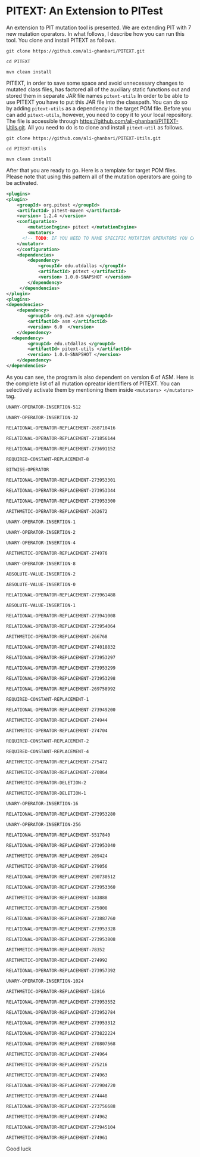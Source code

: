 # PITEXT: An Extension to PITest

An extension to PIT mutation tool is presented. We are extending PIT with 7 new mutation operators.
In what follows, I describe how you can run this tool.
You clone and install PITEXT as follows.

`git clone https://github.com/ali-ghanbari/PITEXT.git`

`cd PITEXT`

`mvn clean install`

PITEXT, in order to save some space and avoid unnecessary changes to mutated class files, has factored all of the auxiliary static functions out and stored them in separate JAR file names `pitext-utils`
In order to be able to use PITEXT you have to put this JAR file into the classpath.
You can do so by adding `pitext-utils` as a dependency in the target POM file.
Before you can add `pitext-utils`, however, you need to copy it to your local repository.
The file is accessible through https://github.com/ali-ghanbari/PITEXT-Utils.git.
All you need to do is to clone and install `pitext-util` as follows.

`git clone https://github.com/ali-ghanbari/PITEXT-Utils.git`

`cd PITEXT-Utils`

`mvn clean install`

After that you are ready to go.
Here is a template for target POM files.
Please note that using this pattern all of the mutation operators are going to be activated.
```xml
<plugins>
<plugin>
	<groupId> org.pitest </groupId>
	<artifactId> pitest-maven </artifactId>
	<version> 1.2.4 </version>
	<configuration>
		<mutationEngine> pitext </mutationEngine>
		<mutators>
      <!-- TODO: IF YOU NEED TO NAME SPECIFIC MUTATION OPERATORS YOU CAN LIST THEM HERE -->
    </mutator>
	</configuration>
	<dependencies>
		<dependency>
			<groupId> edu.utdallas </groupId>
			<artifactId> pitext </artifactId>
			<version> 1.0.0-SNAPSHOT </version>
		</dependency>
	 </dependencies>
</plugin>
<plugins>
<dependencies>
	<dependency>
		<groupId> org.ow2.asm </groupId>
		<artifactId> asm </artifactId>
		<version> 6.0  </version>
	</dependency>
  <dependency>
		<groupId> edu.utdallas </groupId>
		<artifactId> pitext-utils </artifactId>
		<version> 1.0.0-SNAPSHOT </version>
	</dependency>	
</dependencies>
```

As you can see, the program is also dependent on version 6 of ASM.
Here is the complete list of all mutation opreator identifiers of PITEXT.
You can selectively activate them by mentioning them inside `<mutators> </mutators>` tag.

`UNARY-OPERATOR-INSERTION-512`

`UNARY-OPERATOR-INSERTION-32`

`RELATIONAL-OPERATOR-REPLACEMENT-268710416`

`RELATIONAL-OPERATOR-REPLACEMENT-271856144`

`RELATIONAL-OPERATOR-REPLACEMENT-273691152`

`REQUIRED-CONSTANT-REPLACEMENT-8`

`BITWISE-OPERATOR`

`RELATIONAL-OPERATOR-REPLACEMENT-273953301`

`RELATIONAL-OPERATOR-REPLACEMENT-273953344`

`RELATIONAL-OPERATOR-REPLACEMENT-273953300`

`ARITHMETIC-OPERATOR-REPLACEMENT-262672`

`UNARY-OPERATOR-INSERTION-1`

`UNARY-OPERATOR-INSERTION-2`

`UNARY-OPERATOR-INSERTION-4`

`ARITHMETIC-OPERATOR-REPLACEMENT-274976`

`UNARY-OPERATOR-INSERTION-8`

`ABSOLUTE-VALUE-INSERTION-2`

`ABSOLUTE-VALUE-INSERTION-0`

`RELATIONAL-OPERATOR-REPLACEMENT-273961488`

`ABSOLUTE-VALUE-INSERTION-1`

`RELATIONAL-OPERATOR-REPLACEMENT-273941008`

`RELATIONAL-OPERATOR-REPLACEMENT-273954064`

`ARITHMETIC-OPERATOR-REPLACEMENT-266768`

`RELATIONAL-OPERATOR-REPLACEMENT-274018832`

`RELATIONAL-OPERATOR-REPLACEMENT-273953297`

`RELATIONAL-OPERATOR-REPLACEMENT-273953299`

`RELATIONAL-OPERATOR-REPLACEMENT-273953298`

`RELATIONAL-OPERATOR-REPLACEMENT-269758992`

`REQUIRED-CONSTANT-REPLACEMENT-1`

`RELATIONAL-OPERATOR-REPLACEMENT-273949200`

`ARITHMETIC-OPERATOR-REPLACEMENT-274944`

`ARITHMETIC-OPERATOR-REPLACEMENT-274704`

`REQUIRED-CONSTANT-REPLACEMENT-2`

`REQUIRED-CONSTANT-REPLACEMENT-4`

`ARITHMETIC-OPERATOR-REPLACEMENT-275472`

`ARITHMETIC-OPERATOR-REPLACEMENT-270864`

`ARITHMETIC-OPERATOR-DELETION-2`

`ARITHMETIC-OPERATOR-DELETION-1`

`UNARY-OPERATOR-INSERTION-16`

`RELATIONAL-OPERATOR-REPLACEMENT-273953280`

`UNARY-OPERATOR-INSERTION-256`

`RELATIONAL-OPERATOR-REPLACEMENT-5517840`

`RELATIONAL-OPERATOR-REPLACEMENT-273953040`

`ARITHMETIC-OPERATOR-REPLACEMENT-209424`

`ARITHMETIC-OPERATOR-REPLACEMENT-279056`

`RELATIONAL-OPERATOR-REPLACEMENT-290730512`

`RELATIONAL-OPERATOR-REPLACEMENT-273953360`

`ARITHMETIC-OPERATOR-REPLACEMENT-143888`

`ARITHMETIC-OPERATOR-REPLACEMENT-275008`

`RELATIONAL-OPERATOR-REPLACEMENT-273887760`

`RELATIONAL-OPERATOR-REPLACEMENT-273953328`

`RELATIONAL-OPERATOR-REPLACEMENT-273953808`

`ARITHMETIC-OPERATOR-REPLACEMENT-78352`

`ARITHMETIC-OPERATOR-REPLACEMENT-274992`

`RELATIONAL-OPERATOR-REPLACEMENT-273957392`

`UNARY-OPERATOR-INSERTION-1024`

`ARITHMETIC-OPERATOR-REPLACEMENT-12816`

`RELATIONAL-OPERATOR-REPLACEMENT-273953552`

`RELATIONAL-OPERATOR-REPLACEMENT-273952784`

`RELATIONAL-OPERATOR-REPLACEMENT-273953312`

`RELATIONAL-OPERATOR-REPLACEMENT-273822224`

`RELATIONAL-OPERATOR-REPLACEMENT-270807568`

`ARITHMETIC-OPERATOR-REPLACEMENT-274964`

`ARITHMETIC-OPERATOR-REPLACEMENT-275216`

`ARITHMETIC-OPERATOR-REPLACEMENT-274963`

`RELATIONAL-OPERATOR-REPLACEMENT-272904720`

`ARITHMETIC-OPERATOR-REPLACEMENT-274448`

`RELATIONAL-OPERATOR-REPLACEMENT-273756688`

`ARITHMETIC-OPERATOR-REPLACEMENT-274962`

`RELATIONAL-OPERATOR-REPLACEMENT-273945104`

`ARITHMETIC-OPERATOR-REPLACEMENT-274961`

Good luck
